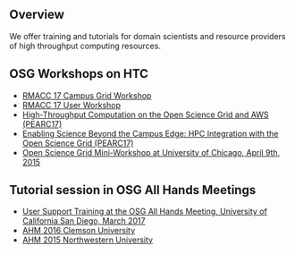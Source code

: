 

[title]: - "DHTC training events"

## Overview

We offer training and tutorials for domain scientists and resource providers of high throughput computing resources. 

## OSG Workshops on HTC

  * [RMACC 17 Campus Grid Workshop](https://www.rmacc.org/hpcsymposium/schedule)
  * [RMACC 17 User Workshop](https://www.rmacc.org/hpcsymposium/schedule)
  * [High-Throughput Computation on the Open Science Grid and AWS (PEARC17)](https://pearc17.sched.com/event/AQ3M/high-throughput-computation-on-the-open-science-grid-and-aws)
  * [Enabling Science Beyond the Campus Edge: HPC Integration with the Open Science Grid (PEARC17)](https://pearc17.sched.com/event/AQ3V/enabling-science-beyond-the-campus-edge-hpc-integration-with-the-open-science-grid)
  * [Open Science Grid Mini-Workshop at University of Chicago, April 9th, 2015](http://swc-osg-workshop.github.io/MiniOSG-2015-04-09-UChicago/index.html)

## Tutorial session in OSG All Hands Meetings

  * [User Support Training at the OSG All Hands Meeting, University of California San Diego, March 2017](https://swc-osg-workshop.github.io/2017-03-09-UCSD-AHM/)
  * [AHM 2016 Clemson University](https://indico.fnal.gov/sessionDisplay.py?sessionId=21&confId=10571#20160317) 
  * [AHM 2015 Northwestern University](https://indico.fnal.gov/sessionDisplay.py?sessionId=6&confId=8580#20150324)
  
